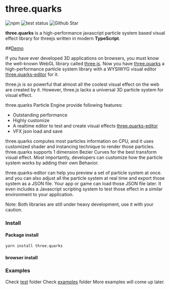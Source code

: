 # three.quarks
![npm](https://img.shields.io/npm/v/three.quarks.svg)
![test status](https://travis-ci.org/Alchemist0823/three.quarks.svg?branch=master)
![Github Star](https://img.shields.io/github/stars/Alchemist0823/three.quarks.svg?style=social)

**three.quarks** is a high-performance javascript particle system based visual effect library for threejs
 written in modern **TypeScript**.
 
 ##[Demo](https://alchemist0823.github.io/three.quarks/)

If you have ever developed 3D applications on browsers, you must know the well-known
 WebGL library called [three.js](https://threejs.org). Now you have 
 [three.quarks](https://github.com/Alchemist0823/three.quarks) a high-performance particle
  system library with a WYSIWYG visual editor [three.quarks-editor](https://github.com/Alchemist0823/three.quarks-editor) for it.

three.js is so powerful that almost all the coolest visual effect on the web are created by it.
 However, three.js lacks a universal 3D particle system for visual effect.

three.quarks Particle Engine provide following features:

- Outstanding performance
- Highly customize
- A realtime editor to test and create visual effects [three.quarks-editor](https://github.com/Alchemist0823/three.quarks-editor)
- VFX json load and save 

three.quarks computes most particles information on CPU, and it uses customized shader
 and instancing technique to render those particles. three.quarks supports 1 dimension
 Bezier Curves for the best transform visual effect. Most importantly, developers can
 customize how the particle system works by adding their own Behavior.

three.quarks-editor can help you preview a set of particle system at once.
 and you can also adjust all the particle system at real time and export those system
  as a JSON file. Your app or game can load those JSON file later. It even includes a 
  Javascript scripting system to test those effect in a similar environment to your 
  application.

Note: Both libraries are still under heavy development, use it with your caution.

### Install
#### Package install
```bash
yarn install three.quarks
```

#### browser install

### Examples
Check [test](test) folder
Check [examples](examples) folder
More examples will come up later.